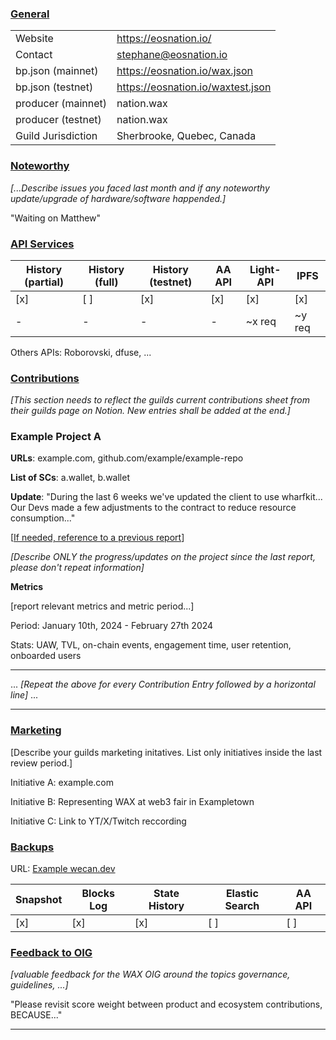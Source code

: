 ### <ins>General</ins>

|  |  |
| --- | --- |
| Website | https://eosnation.io/ |
| Contact | stephane@eosnation.io |
| bp.json (mainnet) | https://eosnation.io/wax.json |
| bp.json (testnet) | https://eosnation.io/waxtest.json |
| producer (mainnet) | nation.wax |
| producer (testnet) | nation.wax |
| Guild Jurisdiction | Sherbrooke, Quebec, Canada |

### <ins>Noteworthy</ins>
*[...Describe issues you faced last month and if any noteworthy update/upgrade of hardware/software happended.]*

"Waiting on Matthew"

### <ins>API Services</ins>

| History (partial) | History (full) | History (testnet) | AA API | Light-API  | IPFS |
|--------|--------|--------|--------|--------|--------|
| [x] | [ ] | [x] | [x] | [x] | [x] |  [x] |
| - | - | - | - | ~x req |  ~y req |

Others APIs: Roborovski, dfuse, ...

### <ins>Contributions</ins>
*[This section needs to reflect the guilds current contributions sheet from their guilds page on Notion. New entries shall be added at the end.]*

### Example Project A

**URLs**: example.com, github.com/example/example-repo

**List of SCs**: a.wallet, b.wallet  

**Update**: 
"During the last 6 weeks we've updated the client to use wharfkit... Our Devs made a few adjustments to the contract to reduce resource consumption..."

[[If needed, reference to a previous report](https://github.com/wax-office-of-inspector-general/waxguilds/blob/d707e65ff0544bb441d665963c9e91e2378fdee8/reports/3dkrenderwax/2024-01.md?plain=1#L49)]

*[Describe ONLY the progress/updates on the project since the last report, please don't repeat information]*

**Metrics**

[report relevant metrics and metric period...]

Period: January 10th, 2024 - February 27th 2024

Stats: UAW, TVL, on-chain events, engagement time, user retention, onboarded users


---

...
*[Repeat the above for every Contribution Entry followed by a horizontal line]*
...

---


### <ins>Marketing</ins>
[Describe your guilds marketing initatives. List only initiatives inside the last review period.]

Initiative A: example.com

Initiative B: Representing WAX at web3 fair in Exampletown

Initiative C: Link to YT/X/Twitch reccording

### <ins>Backups </ins>
URL: [Example wecan.dev](https://backup.wecan.dev/wax/)

| Snapshot | Blocks Log | State History | Elastic Search | AA API |
|--------|--------|--------|--------|--------|
| [x] | [x] | [x] | [ ] | [ ] |


### <ins>Feedback to OIG</ins>
*[valuable feedback for the WAX OIG around the topics governance, guidelines, ...]*

"Please revisit score weight between product and ecosystem contributions, BECAUSE..."

----

